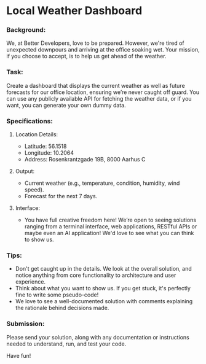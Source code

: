 # Local Weather Dashboard

### Background:

We, at Better Developers, love to be prepared. However, we're tired of unexpected downpours and arriving at the office soaking wet. Your mission, if you choose to accept, is to help us get ahead of the weather.

### Task:

Create a dashboard that displays the current weather as well as future forecasts for our office location, ensuring we’re never caught off guard. You can use any publicly available API for fetching the weather data, or if you want, you can generate your own dummy data.

### Specifications:

1. Location Details:

   - Latitude: 56.1518
   - Longitude: 10.2064
   - Address: Rosenkrantzgade 19B, 8000 Aarhus C

2. Output:

   - Current weather (e.g., temperature, condition, humidity, wind speed).
   - Forecast for the next 7 days.

3. Interface:
   - You have full creative freedom here! We’re open to seeing solutions ranging from a terminal interface, web applications, RESTful APIs or maybe even an AI application! We'd love to see what you can think to show us.

### Tips:

- Don't get caught up in the details. We look at the overall solution, and notice anything from core functionality to architecture and user experience.
- Think about what you want to show us. If you get stuck, it's perfectly fine to write some pseudo-code!
- We love to see a well-documented solution with comments explaining the rationale behind decisions made.

### Submission:

Please send your solution, along with any documentation or instructions needed to understand, run, and test your code.

Have fun!
